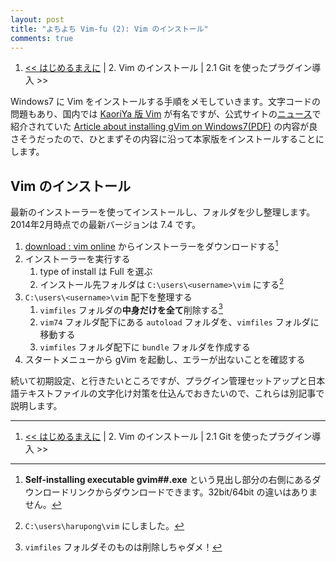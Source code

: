 ```yaml
---
layout: post
title: "よちよち Vim-fu (2): Vim のインストール"
comments: true
---
```


1. [<< はじめるまえに][01] | 2. Vim のインストール | 2.1 Git を使ったプラグイン導入 >>

[01]:(http://blog.harupong.com/2014/02/vim-fu-1/)

Windows7 に Vim をインストールする手順をメモしていきます。文字コードの問題もあり、国内では [KaoriYa 版 Vim][47] が有名ですが、公式サイトの[ニュース][78]で紹介されていた [Article about installing gVim on Windows7(PDF)](http://www.vim.org/ugrankar.pdf) の内容が良さそうだったので、ひとまずその内容に沿って本家版をインストールすることにします。

## Vim のインストール

最新のインストーラーを使ってインストールし、フォルダを少し整理します。2014年2月時点での最新バージョンは 7.4 です。

1. [download : vim online][4] からインストーラーをダウンロードする[^01]
2. インストーラーを実行する
    1. type of install は Full を選ぶ
    2. インストール先フォルダは `C:\users\<username>\vim` にする[^02]
3. `C:\users\<username>\vim` 配下を整理する
    1. `vimfiles` フォルダの**中身だけを全て**削除する[^03]
    2. `vim74` フォルダ配下にある `autoload` フォルダを、`vimfiles` フォルダに移動する
    3. `vimfiles` フォルダ配下に `bundle` フォルダを作成する
4. スタートメニューから gVim を起動し、エラーが出ないことを確認する

続いて初期設定、と行きたいところですが、プラグイン管理セットアップと日本語テキストファイルの文字化け対策を仕込んでおきたいので、これらは別記事で説明します。

----------------------------------------

1. [<< はじめるまえに][01] | 2. Vim のインストール | 2.1 Git を使ったプラグイン導入 >>

[4]: http://www.vim.org/download.php
[47]: http://www.kaoriya.net/software/vim/
[78]: http://www.vim.org/news/news.php

[^01]: **Self-installing executable   gvim##.exe** という見出し部分の右側にあるダウンロードリンクからダウンロードできます。32bit/64bit の違いはありません。

[^02]: `C:\users\harupong\vim` にしました。

[^03]: `vimfiles` フォルダそのものは削除しちゃダメ！
